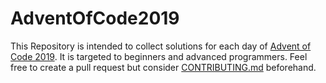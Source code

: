 # AdventOfCode2019
This Repository is intended to collect solutions for each day of [Advent of Code 2019](https://adventofcode.com/2019/).
It is targeted to beginners and advanced programmers.
Feel free to create a pull request but consider [CONTRIBUTING.md](https://github.com/Together-Java/AdventOfCode2019/blob/master/README.md) beforehand.
